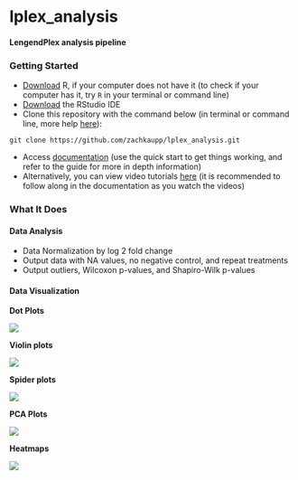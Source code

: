 # lplex\_analysis

#### LengendPlex analysis pipeline

### Getting Started

* [Download](https://cran.r-project.org/) R, if your computer does not have it (to check if your computer has it, try `R` in your terminal or command line)
* [Download](https://www.rstudio.com/products/rstudio/download/) the RStudio IDE
* Clone this repository with the command below (in terminal or command line, more help [here](https://docs.github.com/en/repositories/creating-and-managing-repositories/cloning-a-repository)):

```
git clone https://github.com/zachkaupp/lplex_analysis.git
```

* Access [documentation](https://zachkaupp-github.gitbook.io/lplex_analysis/) (use the quick start to get things working, and refer to the guide for more in depth information)
* Alternatively, you can view video tutorials [here](https://youtube.com/playlist?list=PLWbNTbtRBJDA1B32GWftrhAApmZ7ur8Pt) (it is recommended to follow along in the documentation as you watch the videos)

### What It Does

#### Data Analysis

* Data Normalization by log 2 fold change
* Output data with NA values, no negative control, and repeat treatments
* Output outliers, Wilcoxon p-values, and Shapiro-Wilk p-values

#### Data Visualization

**Dot Plots**

![](.gitbook/assets/example\_dot.png)

**Violin plots**

![](.gitbook/assets/example\_violin.png)

**Spider plots**

![](.gitbook/assets/example\_spider.png)

**PCA Plots**

![](.gitbook/assets/example\_pca.png)

**Heatmaps**

![](.gitbook/assets/example\_heatmap.png)
